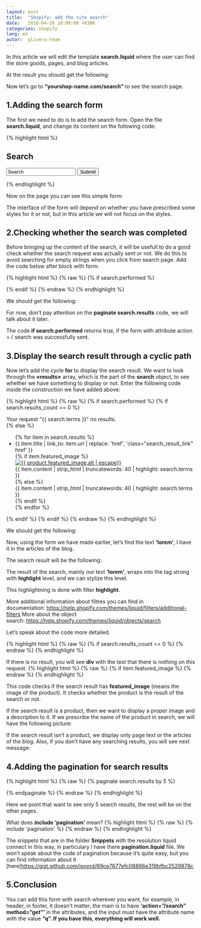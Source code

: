 ```yaml
---
layout: post
title:  "Shopify: add the site search"
date:   2018-04-26 10:00:00 +0300
categories: shopify
lang: en
autor:  glivera-team
---
```


In this article we will edit the template <b>search.liquid</b> where the user can find the store goods, pages, and blog articles. 

At the result you should get the following:
<img alt="" src="../../../../i/search-1.jpg">


Now let’s go to <b>“yourshop-name.com/search”</b> to see the search page. 

## 1.Adding the search form

The first we need to do is to add the search form. Open the file <b>search.liquid</b>, and change its content on the following code: 

{% highlight html %}
<h2 class="title_h2">Search</h2>
<div class="search">
	<form action="/search" method="get" class="search_form">
		<div class="search_row">
			<input class="search_input" type="text" name="q" value="Search">
			<input type="submit"  class="search_btn">
		</div>
	</form>
</div>
{% endhighlight %}

Now on the page you can see this simple form: 
<img alt="" src="../../../../i/search-2.eng.jpg">

The interface of the form will depend on whether you have prescribed some styles for it or not, but in this article we will not focus on the styles.

## 2.Checking whether the search was completed

Before bringing up the content of the search, it will be usefull to do a good check whether the search request was actually sent or not. We do this to avoid searching for empty strings when you click from search page. Add the code below after block with form: 

{% highlight html %}
{% raw  %}
{% if search.performed %}

{% endif %}
{% endraw %}
{% endhighlight %}

We should get the following:
<img alt="" src="../../../../i/search-3.jpg">


For now, don’t pay attention on the <b>paginate search.results</b> code, we will talk about it later. 

The code <b>if search.performed</b> returns true, if the form with attribute action = / search was successfully sent. 

## 3.Display the search result through a cyclic path

Now let’s add the cycle <b>for</b> to display the search result. We want to look through the <b>«results»</b> array, which is the part of the <b>search</b> object, to see whether we have something to display or not. 
Enter the following code inside the construction we have added above: 

{% highlight html %}
{% raw %}
{% if search.performed %}
	{% if search.results_count == 0 %}
		<div class="search_none">Your request <span class="search_none_result">"{{ search.terms }}"</span> no results.</div>
	{% else %}
		<ul class="search_result">
			{% for item in search.results %}
				<li class="search_result_item">
					<div class="search_result_title">{{ item.title | link_to: item.url | replace: 'href', 'class="search_result_link" href' }}</div>
					{% if item.featured_image %}
						<div class="product">
							<a class="product_i_link" href="{{ item.url }}">
								<img class="product_img" src="{{ item.featured_image.src | product_img_url: 'small' }}" alt="{{ product.featured_image.alt | escape}}">
							</a>
						</div>
						<div class="search_result_text">{{ item.content | strip_html | truncatewords: 40 | highlight: search.terms }}</div>
						{% else %}
							<div class="search_result_text">{{ item.content | strip_html | truncatewords: 40 | highlight: search.terms }}</div>
					{% endif %}
				</li>
			{% endfor %}
		</ul>
	{% endif %}
{% endif %}
{% endraw %}
{% endhighlight %}

We should get the following:
<img alt="" src="../../../../i/search-4.eng.jpg">

Now, using the form we have made earlier, let’s find the text <b>‘lorem’</b>, I have it in the articles of the blog.

The search result will be the following:
<img alt="" src="../../../../i/search-1.jpg">

The result of the search, mainly our text <b>‘lorem’</b>, wraps into the tag strong with <b>highlight</b> level, and we can stylize this level.

This highlightning is done with filter <b>highlight</b>.

More additional information about filtres you can find in documentation: https://help.shopify.com/themes/liquid/filters/additional-filters
More about the object search: https://help.shopify.com/themes/liquid/objects/search

Let’s speak about the code more detailed. 

{% highlight html %}
{% raw %}
{% if search.results_count == 0 %}
{% endraw %}
{% endhighlight %}

If there is no result, you will see <b>div</b> with the text that  there is nothing on this request. 
{% highlight html %}
{% raw %}
{% if item.featured_image %}
{% endraw %}
{% endhighlight %}

This code checks if the search result has <b>featured_image</b> (means the image of the product). It checks whether the product is the result of the search or not. 

If the search result is a product, then we want to display a proper image and a description to it. If we prescribe the name of the product in search, we will have the following picture: 
<img alt="" src="../../../../i/search-6.jpg">

If the search result isn’t a product, we display only page text or the articles of the blog. Also, if you don’t have any searching results, you will see next message:  
<img alt="" src="../../../../i/search-7.eng.jpg">


## 4.Adding the pagination for search results

{% highlight html %}
{% raw %}
{% paginate search.results by 5 %}

{% endpaginate %}
{% endraw %}
{% endhighlight %}

Here we point that want to see only 5 search results, the rest will be on the other pages. 
<img alt="" src="../../../../i/search-5.eng.jpg">

What does <b>include ‘pagination’</b> mean?
{% highlight html %}
{% raw %}
{% include 'pagination' %}
{% endraw %}
{% endhighlight %}

The snippets that are in the folder <b>Snippets</b> with the resolution liquid connect in this way, in particulary I have there <b>pagination.liquid</b> file. We won’t speak about the code of pagination because it’s quite easy, but you can find information about it [here]https://gist.github.com/jsnord/69ce7677efc08886e319bfbc2529878c

## 5.Conclusion

You can add this form with search wherever you want, for example, in header, in footer, it doesn’t matter, the main is to have <b>‘action=”/search” method=”get”’</b> in the attributes, and the input must have the attribute name with the value <b>“q”<b>. If you have this, everything will work well.  
